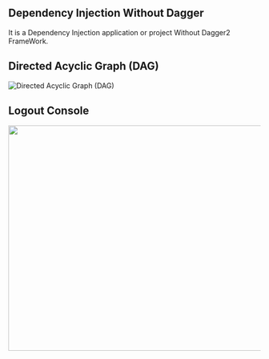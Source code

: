 ## Dependency Injection Without Dagger
 It is a Dependency Injection application or project Without Dagger2 FrameWork.

## Directed Acyclic Graph (DAG)
![Directed Acyclic Graph (DAG)](https://user-images.githubusercontent.com/72181295/178458753-7ec99894-637a-43b4-b078-739481a98b8d.png)

## Logout Console 
<p>
  <img src="https://user-images.githubusercontent.com/72181295/178458810-5babe3da-0a46-47c9-8fa4-5f3b304616e0.png" width="900" height="450" />
</p>
